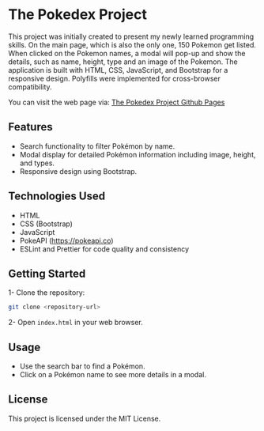 # The Pokedex Project

This project was initially created to present my newly learned programming skills.  On the main page, which is also the only one, 150 Pokemon get listed. When clicked on the Pokemon names, a modal will pop-up and show the details, such as name, height, type and an image of the Pokemon. The application is built with HTML, CSS, JavaScript, and Bootstrap for a responsive design. Polyfills were implemented for cross-browser compatibility.

You can visit the web page via: [The Pokedex Project Github Pages](https://ensklc93.github.io/pokedex-project/)

## Features

- Search functionality to filter Pokémon by name.
- Modal display for detailed Pokémon information including image, height, and types.
- Responsive design using Bootstrap.

## Technologies Used

- HTML
- CSS (Bootstrap)
- JavaScript
- PokeAPI (https://pokeapi.co)
- ESLint and Prettier for code quality and consistency

## Getting Started

1- Clone the repository:
```bash
git clone <repository-url>
```

2- Open `index.html` in your web browser.

## Usage

- Use the search bar to find a Pokémon.
- Click on a Pokémon name to see more details in a modal.

## License

This project is licensed under the MIT License.
